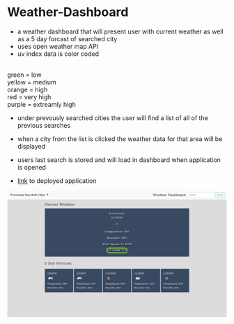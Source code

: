# Weather-Dashboard

* a weather dashboard that will present user with current weather as well as a 5 day forcast of searched city
* uses open weather map API 
* uv index data is color coded
<br>
green = low
<br>
yellow = medium
<br>
orange = high
<br>
red = very high
<br>
purple = extreamly high


* under prevously searched cities the user will find a list of all of the previous searches
* when a city from the list is clicked the weather data for that area will be displayed
* users last search is stored and will load in dashboard when application is opened



* [link](https://wattierdan.github.io/Weather_Dashboard/) to deployed application

![screenshot](./assets/imgs/screenshot.png)


